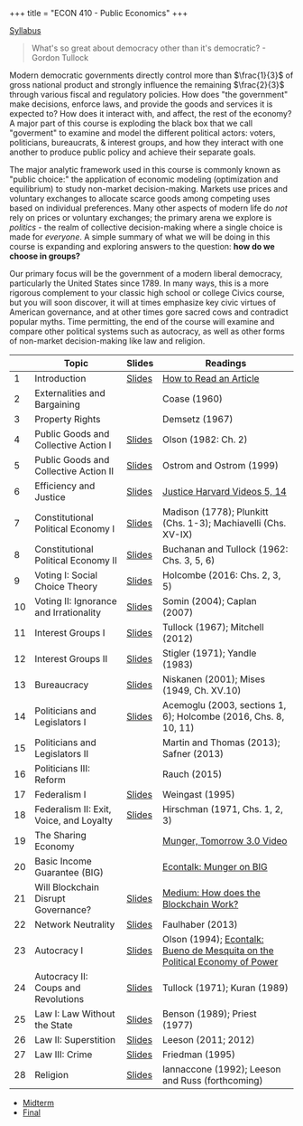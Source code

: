 +++
title = "ECON 410 - Public Economics"
+++

[Syllabus](https://www.dropbox.com/s/jhwll9ha7vo3tl2/ECON410Spring2017SafnerSyllabus.pdf?dl=0)

> What's so great about democracy other than it's democratic? - Gordon Tullock

Modern democratic governments directly control more than $\frac{1}{3}$ of gross national product and strongly influence the remaining $\frac{2}{3}$ through various fiscal and regulatory policies. How does "the government" make decisions, enforce laws, and provide the goods and services it is expected to? How does it interact with, and affect, the rest of the economy? A major part of this course is exploding the black box that we call "goverment" to examine and model the different political actors: voters, politicians, bureaucrats, & interest groups, and how they interact with one another to produce public policy and achieve their separate goals. 

The major analytic framework used in this course is commonly known as "public choice:" the application of economic modeling (optimization and equilibrium) to study non-market decision-making. Markets use prices and voluntary exchanges to allocate scarce goods among competing uses based on individual preferences. Many other aspects of modern life do *not* rely on prices or voluntary exchanges; the primary arena we explore is *politics* - the realm of collective decision-making where a single choice is made for *everyone*. A simple summary of what we will be doing in this course is expanding and exploring answers to the question: **how do we choose in groups?**

Our primary focus will be the government of a modern liberal democracy, particularly the United States since 1789. In many ways, this is a more rigorous complement to your classic high school or college Civics course, but you will soon discover, it will at times emphasize key civic virtues of American governance, and at other times gore sacred cows and contradict popular myths. Time permitting, the end of the course will examine and compare other political systems such as autocracy, as well as other forms of non-market decision-making like law and religion. 


| | Topic | Slides | Readings |
|---|---|---|---|
| 1 | Introduction | [Slides](https://www.dropbox.com/s/am4wh2k9rdosjtp/1.%20Intro%20to%20Public%20Economics.pdf?dl=0) | [How to Read an Article](https://www.dropbox.com/s/q2hllyohk9u3bxn/readarticle.pdf?dl=0) | 
| 2 | Externalities and Bargaining | | Coase (1960) | 
| 3 | Property Rights | | Demsetz (1967) | 
| 4 | Public Goods and Collective Action I | [Slides](https://www.dropbox.com/s/hqilnjjx34je6bl/Collection%20Action%20and%20Public%20Goods%20I.pdf?dl=0) | Olson (1982: Ch. 2) | 
| 5 | Public Goods and Collective Action II | [Slides](https://www.dropbox.com/s/qhe828rlr8d30wm/Collection%20Action%20and%20Public%20Goods%20II.pdf?dl=0) | Ostrom and Ostrom (1999) |
| 6 | Efficiency and Justice | [Slides](https://www.dropbox.com/s/oxdjxna3vpu83in/Ethics%20and%20Public%20Policy.pdf?dl=0) | [Justice Harvard Videos 5, 14](http://justiceharvard.org/justicecourse/) | 
| 7 | Constitutional Political Economy I | [Slides](https://www.dropbox.com/s/kermzb07zm8643c/Constitutional%20Political%20Economy%20I.pdf?dl=0) | Madison (1778); Plunkitt (Chs. 1-3); Machiavelli (Chs. XV-IX) | 
| 8 | Constitutional Political Economy II | [Slides](https://www.dropbox.com/s/146ohmtppmstcgl/Constitutional%20Political%20Economy%20II.pdf?dl=0) | Buchanan and Tullock (1962: Chs. 3, 5, 6) |
| 9 | Voting I: Social Choice Theory | [Slides](https://www.dropbox.com/s/h4xo8eazfht3y47/Voting%20I.pdf?dl=0) | Holcombe (2016: Chs. 2, 3, 5) | 
| 10 | Voting II: Ignorance and Irrationality | [Slides](https://www.dropbox.com/s/yo1e9pp3vrmyf5b/Voting%20II.pdf?dl=0) | Somin (2004); Caplan (2007) | 
| 11 | Interest Groups I | [Slides](https://www.dropbox.com/s/ke31bcoo8x95ei8/Interest%20Groups%20I.pdf?dl=0) | Tullock (1967); Mitchell (2012) | 
| 12 | Interest Groups II | [Slides](https://www.dropbox.com/s/loa2aql9llbq99s/Interest%20Groups%20II.pdf?dl=0) | Stigler (1971); Yandle (1983) | 
| 13 | Bureaucracy | [Slides](https://www.dropbox.com/s/f0o24cs1mlwp7k7/Bureaucracy.pdf?dl=0) | Niskanen (2001); Mises (1949, Ch. XV.10) | 
| 14 | Politicians and Legislators I | [Slides](https://www.dropbox.com/s/fi279u7spy07ry5/Politicians%20I.pdf?dl=0) | Acemoglu (2003, sections 1, 6); Holcombe (2016, Chs. 8, 10, 11) | 
| 15 | Politicians and Legislators II | | Martin and Thomas (2013); Safner (2013) | 
| 16 | Politicians III: Reform | | Rauch (2015) | 
| 17 | Federalism I | [Slides](https://www.dropbox.com/s/ppbzk9ggoeaoa0c/Federalism%20I.pdf?dl=0) | Weingast (1995) | 
| 18 | Federalism II: Exit, Voice, and Loyalty | [Slides](https://www.dropbox.com/s/z4putj2o2hpiesn/Federalism%20II.pdf?dl=0) | Hirschman (1971, Chs. 1, 2, 3) | 
| 19 | The Sharing Economy | | [Munger, Tomorrow 3.0 Video](https://vimeo.com/148110554) | 
| 20 | Basic Income Guarantee (BIG) | | [Econtalk: Munger on BIG](http://www.econtalk.org/archives/2017/01/michael_munger_3.html) | 
| 21 | Will Blockchain Disrupt Governance? | [Slides](https://www.dropbox.com/s/8loa2rj46eeedht/Blockchain.pdf?dl=0) | [Medium: How does the Blockchain Work?](https://medium.com/blockchain-review/how-does-the-blockchain-work-for-dummies-explained-simply-9f94d386e093) | 
| 22 | Network Neutrality | [Slides](https://www.dropbox.com/s/gfz9ibniyhfaxyb/Net%20Neutrality.pdf?dl=0) | Faulhaber (2013) | 
| 23 | Autocracy I | [Slides](https://www.dropbox.com/s/xfdcw3pvc5iop4i/Autocracy2.pdf?dl=0) | Olson (1994); [Econtalk: Bueno de Mesquita on the Political Economy of Power](http://www.econtalk.org/archives/2006/08/the_political_e.html) |
| 24 | Autocracy II: Coups and Revolutions | [Slides](https://www.dropbox.com/s/8fq126w59j3u9yt/Coups%20and%20Revolutions.pdf?dl=0) | Tullock (1971); Kuran (1989) | 
| 25 | Law I: Law Without the State | [Slides](https://www.dropbox.com/s/ut2z1vy1540uyqv/Law%20I.pdf?dl=0) | Benson (1989); Priest (1977) | 
| 26 | Law II: Superstition | [Slides](https://www.dropbox.com/s/ein4idwz0o8wl61/Law%20II.pdf?dl=0) | Leeson (2011; 2012) | 
| 27 | Law III: Crime | [Slides](https://www.dropbox.com/s/w3nbmlu2aopirvl/Law%20III.pdf?dl=0) | Friedman (1995) | 
| 28 | Religion | [Slides](https://www.dropbox.com/s/c0a2e7a869lb063/Religion.pdf?dl=0) | Iannaccone (1992); Leeson and Russ (forthcoming) | 

* [Midterm](https://www.dropbox.com/s/u0rttog8u5gr7d4/Public%20Economics%20Midterm.pdf?dl=0)
* [Final](https://www.dropbox.com/s/imgi4phpesbw0wy/Public%20Economics%20Final.pdf?dl=0) 